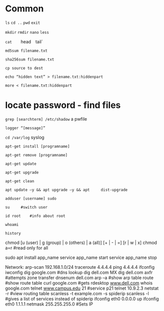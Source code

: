 # Common
`ls`	`cd ..`	`pwd`	`exit`

`mkdir` 	`rmdir`	`nano`	`less`

`cat	`head`	`tail`

`md5sum filename.txt`

`sha256sum filename.txt`

`cp source to dest`


`echo “hidden text” > filename.txt:hiddenpart`

`more < filename.txt:hiddenpart`

# locate password - find files
`grep [searchterm] /etc/shadow` a pwfile

`logger “[message]”`

`cd /var/log` syslog

`apt-get install [programname]`

`apt-get remove [programname]`

`apt-get update`

`apt-get upgrade` 

`apt-get clean`

`apt update –y && apt upgrade –y && apt 	dist-upgrade `


`adduser [username] sudo`

`su 	#switch user`

`id root 	#info about root`

`whoami`

`history`

chmod [u (user) | g (group) | o (others) | a 	(all)] [+ | - | =] [r | w | x]
chmod a=r #read only for all

sudo apt install app_name
service app_name start
service app_name stop

Network:
arp-scan 192.168.1.0/24
traceroute 4.4.4.4
ping 4.4.4.4
ifconfig
iwconfig
dig google.com 	#dns lookup
dig dell.com MX
dig dell.com axfr 	#attempts zone transfer
dnsenum dell.com
arp –a 		#show arp table
route #show route table
curl google.com 	#gets 
rdesktop www.dell.com
whois google.com
telnet www.campus.edu 21 #service p21
telnet 10.9.2.3
netstat -r 		#view routing table
scanless -t example.com -s spiderip
scanless -l #gives a list of services instead of spiderip
ifconfig eth0 0.0.0.0 up 
ifconfig eth0 1.1.1.1 netmask 255.255.255.0	#Sets IP 

